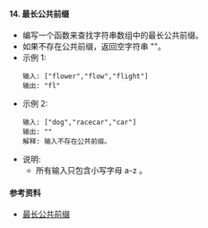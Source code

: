#### 14. 最长公共前缀
- 编写一个函数来查找字符串数组中的最长公共前缀。
- 如果不存在公共前缀，返回空字符串 ""。
- 示例 1:
    ```
    输入: ["flower","flow","flight"]
    输出: "fl"
    ```
- 示例 2:
    ```
    输入: ["dog","racecar","car"]
    输出: ""
    解释: 输入不存在公共前缀。
    ```
- 说明:
  - 所有输入只包含小写字母 a-z 。


#### 参考资料
- [最长公共前缀](https://leetcode-cn.com/problems/longest-common-prefix/solution/zui-chang-gong-gong-qian-zhui-by-leetcode/)